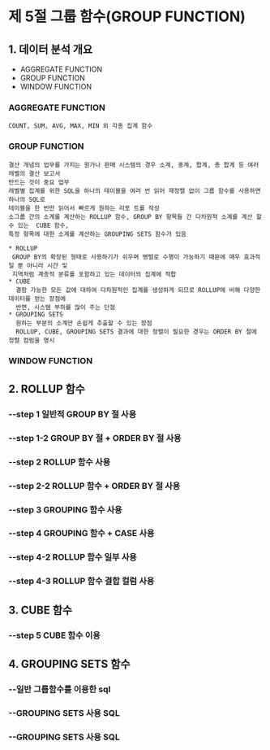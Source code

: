 # 제 5절 그룹 함수(GROUP FUNCTION)

## 1. 데이터 분석 개요
  - AGGREGATE FUNCTION<BR>
  - GROUP FUNCTION<BR>
  - WINDOW FUNCTION<BR>

  ### AGGREGATE FUNCTION
    COUNT, SUM, AVG, MAX, MIN 외 각종 집계 함수

  ### GROUP FUNCTION
    결산 개념의 업무를 가지는 원가나 판매 시스템의 경우 소계, 중계, 합계, 총 합계 등 여러 레벨의 결산 보고서 
    만드는 것이 중요 업무
    레벨별 집계를 위한 SQL을 하나의 테이블을 여러 번 읽어 재정렬 없이 그룹 함수를 사용하면 하나의 SQL로 
    테이블을 한 번만 읽어서 빠르게 원하는 리포 트를 작성
    소그룹 간의 소계를 계산하는 ROLLUP 함수, GROUP BY 항목들 간 다차원적 소계를 계산 할 수 있는  CUBE 함수, 
    특정 항목에 대한 소계를 계산하는 GROUPING SETS 함수가 있음
  
    * ROLLUP
     GROUP BY의 확장된 형태로 사용하기가 쉬우며 병렬로 수행이 가능하기 때문에 매우 효과적일 뿐 아니라 시간 및 
     지역처럼 계층적 분류를 포함하고 있는 데이터의 집계에 적합
    * CUBE
      결함 가능한 모든 값에 대하여 다차원적인 집계를 생성하게 되므로 ROLLUP에 비해 다양한 데이터를 얻는 장점에 
      반면, 시스템 부하를 많이 주는 단점
    * GROUPING SETS
      원하는 부분의 소계만 손쉽게 추출할 수 있는 장점
      ROLLUP, CUBE, GROUPING SETS 결과에 대한 정렬이 필요한 경우는 ORDER BY 절에 정렬 컴럼을 명시

  ### WINDOW FUNCTION

## 2. ROLLUP 함수
  ### --step 1 일반적 GROUP BY 절 사용<BR>
  ### --step 1-2 GROUP BY 절 + ORDER BY 절 사용<BR>
  ### --step 2 ROLLUP 함수 사용<BR>
  ### --step 2-2 ROLLUP 함수 + ORDER BY 절 사용<BR>
  ### --step 3 GROUPING 함수 사용<BR>
  ### --step 4 GROUPING 함수 + CASE 사용<BR>
  ### --step 4-2 ROLLUP 함수 일부 사용<BR>
  ### --step 4-3 ROLLUP 함수 결합 컬럼 사용<BR>

## 3. CUBE 함수
  ### --step 5 CUBE 함수 이용<BR>

## 4. GROUPING SETS 함수
  ### --일반 그룹함수를 이용한 sql<BR>
  ### --GROUPING SETS 사용 SQL<BR>
  ### --GROUPING SETS 사용 SQL<BR>
